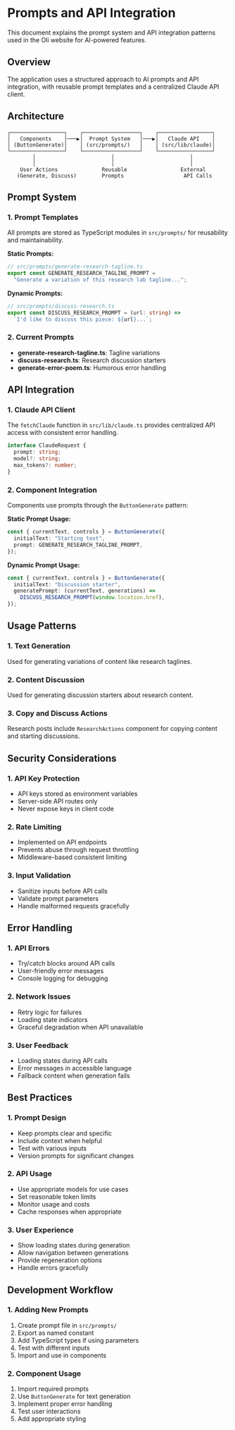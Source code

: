 # Prompts and API Integration

This document explains the prompt system and API integration patterns used in the Oli website for AI-powered features.

## Overview

The application uses a structured approach to AI prompts and API integration, with reusable prompt templates and a centralized Claude API client.

## Architecture

```
┌─────────────────┐    ┌──────────────────┐    ┌─────────────────┐
│   Components    │───▶│  Prompt System   │───▶│   Claude API    │
│ (ButtonGenerate)│    │ (src/prompts/)   │    │ (src/lib/claude)│
└─────────────────┘    └──────────────────┘    └─────────────────┘
        │                        │                        │
        │                        │                        │
    User Actions              Reusable                 External
   (Generate, Discuss)        Prompts                   API Calls
```

## Prompt System

### 1. Prompt Templates
All prompts are stored as TypeScript modules in `src/prompts/` for reusability and maintainability.

**Static Prompts:**
```typescript
// src/prompts/generate-research-tagline.ts
export const GENERATE_RESEARCH_TAGLINE_PROMPT = 
  "Generate a variation of this research lab tagline...";
```

**Dynamic Prompts:**
```typescript
// src/prompts/discuss-research.ts
export const DISCUSS_RESEARCH_PROMPT = (url: string) =>
  `I'd like to discuss this piece: ${url}...`;
```

### 2. Current Prompts
- **generate-research-tagline.ts**: Tagline variations
- **discuss-research.ts**: Research discussion starters
- **generate-error-poem.ts**: Humorous error handling

## API Integration

### 1. Claude API Client
The `fetchClaude` function in `src/lib/claude.ts` provides centralized API access with consistent error handling.

```typescript
interface ClaudeRequest {
  prompt: string;
  model?: string;
  max_tokens?: number;
}
```

### 2. Component Integration
Components use prompts through the `ButtonGenerate` pattern:

**Static Prompt Usage:**
```typescript
const { currentText, controls } = ButtonGenerate({
  initialText: "Starting text",
  prompt: GENERATE_RESEARCH_TAGLINE_PROMPT,
});
```

**Dynamic Prompt Usage:**
```typescript
const { currentText, controls } = ButtonGenerate({
  initialText: "Discussion starter", 
  generatePrompt: (currentText, generations) => 
    DISCUSS_RESEARCH_PROMPT(window.location.href),
});
```

## Usage Patterns

### 1. Text Generation
Used for generating variations of content like research taglines.

### 2. Content Discussion  
Used for generating discussion starters about research content.

### 3. Copy and Discuss Actions
Research posts include `ResearchActions` component for copying content and starting discussions.

## Security Considerations

### 1. API Key Protection
- API keys stored as environment variables
- Server-side API routes only
- Never expose keys in client code

### 2. Rate Limiting
- Implemented on API endpoints
- Prevents abuse through request throttling
- Middleware-based consistent limiting

### 3. Input Validation
- Sanitize inputs before API calls
- Validate prompt parameters
- Handle malformed requests gracefully

## Error Handling

### 1. API Errors
- Try/catch blocks around API calls
- User-friendly error messages
- Console logging for debugging

### 2. Network Issues
- Retry logic for failures
- Loading state indicators
- Graceful degradation when API unavailable

### 3. User Feedback
- Loading states during API calls
- Error messages in accessible language
- Fallback content when generation fails

## Best Practices

### 1. Prompt Design
- Keep prompts clear and specific
- Include context when helpful
- Test with various inputs
- Version prompts for significant changes

### 2. API Usage
- Use appropriate models for use cases
- Set reasonable token limits
- Monitor usage and costs
- Cache responses when appropriate

### 3. User Experience
- Show loading states during generation
- Allow navigation between generations
- Provide regeneration options
- Handle errors gracefully

## Development Workflow

### 1. Adding New Prompts
1. Create prompt file in `src/prompts/`
2. Export as named constant
3. Add TypeScript types if using parameters
4. Test with different inputs
5. Import and use in components

### 2. Component Usage
1. Import required prompts
2. Use `ButtonGenerate` for text generation
3. Implement proper error handling
4. Test user interactions
5. Add appropriate styling